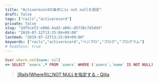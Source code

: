 ```yaml
---
title: "Activerecordの条件にis not nullを設定"
draft: false
tags: ["rails","activerecord"]
private: false
slug: "2df5cef2-e066-4ad2-a80c-d5738c7d3dd4"
date: "2019-07-12T13:25:04+09:00"
lastmod: "2019-07-12T13:25:04+09:00"
keywords: ["rails","activerecord","ベジプロ","プログ","プログラム"]
# headless: true
---
```


```rb
User.where.not(name: nil)
=> SELECT `users`.* FROM `users` WHERE (`users`.`name` IS NOT NULL)
```

> [[Rails]Where句にNOT NULLを指定する - Qiita](https://qiita.com/kazasiki/items/8b5be52da6162b34b2b7)
